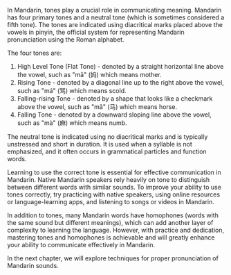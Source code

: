 
In Mandarin, tones play a crucial role in communicating meaning. Mandarin has four primary tones and a neutral tone (which is sometimes considered a fifth tone). The tones are indicated using diacritical marks placed above the vowels in pinyin, the official system for representing Mandarin pronunciation using the Roman alphabet.

The four tones are:

1. High Level Tone (Flat Tone) - denoted by a straight horizontal line above the vowel, such as "mā" (妈) which means mother.
2. Rising Tone - denoted by a diagonal line up to the right above the vowel, such as "má" (骂) which means scold.
3. Falling-rising Tone - denoted by a shape that looks like a checkmark above the vowel, such as "mǎ" (马) which means horse.
4. Falling Tone - denoted by a downward sloping line above the vowel, such as "mà" (麻) which means numb.

The neutral tone is indicated using no diacritical marks and is typically unstressed and short in duration. It is used when a syllable is not emphasized, and it often occurs in grammatical particles and function words.

Learning to use the correct tone is essential for effective communication in Mandarin. Native Mandarin speakers rely heavily on tone to distinguish between different words with similar sounds. To improve your ability to use tones correctly, try practicing with native speakers, using online resources or language-learning apps, and listening to songs or videos in Mandarin.

In addition to tones, many Mandarin words have homophones (words with the same sound but different meanings), which can add another layer of complexity to learning the language. However, with practice and dedication, mastering tones and homophones is achievable and will greatly enhance your ability to communicate effectively in Mandarin.

In the next chapter, we will explore techniques for proper pronunciation of Mandarin sounds.
